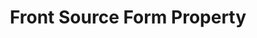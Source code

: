 ---
# -------------------------- #
#     USING THIS TEMPLATE    #
# -------------------------- #

## NEED HELP USING THIS TEMPLATE? SEE:
## https://docs-about-stitch-docs.netlify.com/reference/connect-templates/destination-form-property/
## FOR INSTRUCTIONS & REFERENCE INFO

# -------------------------- #
#        CONTENT TYPE        #
# -------------------------- #

product-type: "connect"
content-type: "api-form"
form-type: "source"
key: "source-form-properties-frontapp-object"


# -------------------------- #
#        OBJECT INFO         #
# -------------------------- #

title: "Front Source Form Property"
api-type: "platform.frontapp"
display-name: "Front"

source-type: "saas"
docs-name: "frontapp"

description: |
  **Note**: To use this integration, the user must have a [Premium or Enterprise {{ form-property.display-name }} plan](https://frontapp.com/pricing){:target="new"}. These plans include API access, which is required to use Stitch's {{ form-property.display-name }} integration.


# -------------------------- #
#      OBJECT ATTRIBUTES     #
# -------------------------- #

uses-start-date: true

object-attributes:
  - name: "incremental_range"
    type: "string"
    required: true
    description: |
      Defines how data will be aggregated. Accepted values are `daily` or `hourly`.
    value: "daily"

  - name: "token"
    type: "string"
    required: true
    description: |
      The user's {{ form-property.display-name }} API token. Refer to the [{{ form-property.display-name }} setup guide]({{ doc-link }}) for instructions on how to generate this token.
    value: "<API_TOKEN>"
---
